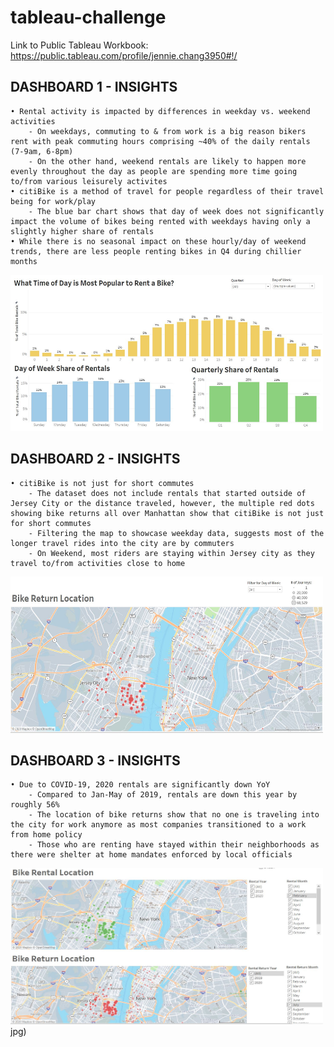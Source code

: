 # tableau-challenge


Link to Public Tableau Workbook: https://public.tableau.com/profile/jennie.chang3950#!/

## DASHBOARD 1 - INSIGHTS

    • Rental activity is impacted by differences in weekday vs. weekend activities
        - On weekdays, commuting to & from work is a big reason bikers rent with peak commuting hours comprising ~40% of the daily rentals (7-9am, 6-8pm)
        - On the other hand, weekend rentals are likely to happen more evenly throughout the day as people are spending more time going to/from various leisurely activites
    • citiBike is a method of travel for people regardless of their travel being for work/play
        - The blue bar chart shows that day of week does not significantly impact the volume of bikes being rented with weekdays having only a slightly higher share of rentals 
    • While there is no seasonal impact on these hourly/day of weekend trends, there are less people renting bikes in Q4 during chillier months
    

<img src="screenshots/dashboard_1.jpg" width = 500px height = 250px>


## DASHBOARD 2 - INSIGHTS

    • citiBike is not just for short commutes
        - The dataset does not include rentals that started outside of Jersey City or the distance traveled, however, the multiple red dots showing bike returns all over Manhattan show that citiBike is not just for short commutes
        - Filtering the map to showcase weekday data, suggests most of the longer travel rides into the city are by commuters
        - On Weekend, most riders are staying within Jersey city as they travel to/from activities close to home


<img src="screenshots/dashboard_2.jpg" width = 500px height = 250px>


## DASHBOARD 3 - INSIGHTS

    • Due to COVID-19, 2020 rentals are significantly down YoY
        - Compared to Jan-May of 2019, rentals are down this year by roughly 56%
        - The location of bike returns show that no one is traveling into the city for work anymore as most companies transitioned to a work from home policy
        - Those who are renting have stayed within their neighborhoods as there were shelter at home mandates enforced by local officials


<img src="screenshots/dashboard_3.jpg" width = 500px height = 250px>jpg)